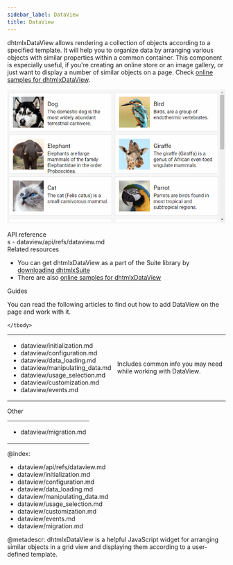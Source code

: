 ```yaml
---
sidebar_label: DataView
title: DataView
---          
```


dhtmlxDataView allows rendering a collection of objects according to a specified template. It will help you to organize data by arranging various objects with similar properties within a common container.
This component is especially useful, if you're creating an online store or an image gallery, or just want to display a number of similar objects on a page.
Check [online samples for dhtmlxDataView](https://docs.dhtmlx.com/suite/samples/dataview/). 

![](../assets/dataview/dataview_front.png)

<div class="h2">API reference</div>
s
- dataview/api/refs/dataview.md


<div class="h2">Related resources</div>

- You can get dhtmlxDataView as a part of the Suite library by [downloading dhtmlxSuite](https://dhtmlx.com/docs/products/dhtmlxSuite/download.shtml)          
- There are also [online samples for dhtmlxDataView](https://docs.dhtmlx.com/suite/samples/dataview/)  


<div class="h2">Guides</div>

You can read the following articles to find out how to add DataView on the page and work with it.

<table class='guide-table'>
	<tbody>
    <tr>
        <td id="import" class='topics'>           
            <ul id="import_sublist">
            	<li>dataview/initialization.md</li>
                <li>dataview/configuration.md</li>
            	<li>dataview/data_loading.md</li>              
                <li>dataview/manipulating_data.md</li> 
                <li>dataview/usage_selection.md</li>         	
				<li>dataview/customization.md</li>	
            	<li>dataview/events.md</li>              
			</ul>
        </td>
        <td class='topic_description'>Includes common info you may need while working with DataView.</td>
    </tr>
    
   	</tbody>
</table>

<div class="h2">Other</div>

<table class='other-table'>
	<tbody>
    <tr>
        <td id="other" class='topics'>            
            <ul id="other_sublist">
                <li>dataview/migration.md</li>
            </ul>
        </td>
    </tr>           
</tbody>

</table>

@index:
- dataview/api/refs/dataview.md
- dataview/initialization.md
- dataview/configuration.md
- dataview/data_loading.md
- dataview/manipulating_data.md
- dataview/usage_selection.md
- dataview/customization.md
- dataview/events.md
- dataview/migration.md


@metadescr:
dhtmlxDataView is a helpful JavaScript widget for arranging similar objects in a grid view and displaying them according to a user-defined template. 
